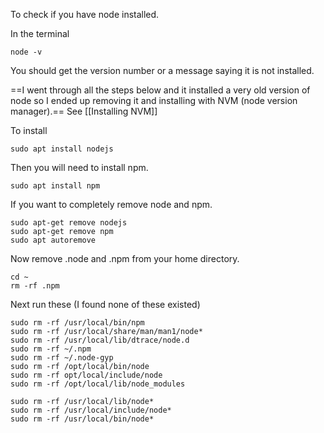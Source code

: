 
To check if you have node installed.

In the terminal
```
node -v
```

You should get the version number or a message saying it is not installed.

==I went through all the steps below and it installed a very old version of node so I ended up removing it and installing with NVM (node version manager).==
See
[[Installing NVM]]


To install 

```
sudo apt install nodejs
```

Then you will need to install npm.

```
sudo apt install npm
```

If you want to completely remove node and npm.

```
sudo apt-get remove nodejs
sudo apt-get remove npm
sudo apt autoremove
```

Now remove .node and .npm from your home directory.

```
cd ~
rm -rf .npm
```

Next run these (I found none of these existed)
```
sudo rm -rf /usr/local/bin/npm 
sudo rm -rf /usr/local/share/man/man1/node* 
sudo rm -rf /usr/local/lib/dtrace/node.d 
sudo rm -rf ~/.npm 
sudo rm -rf ~/.node-gyp 
sudo rm -rf /opt/local/bin/node 
sudo rm -rf opt/local/include/node 
sudo rm -rf /opt/local/lib/node_modules  

sudo rm -rf /usr/local/lib/node*
sudo rm -rf /usr/local/include/node*
sudo rm -rf /usr/local/bin/node*
```
